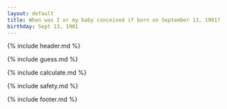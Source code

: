 ```yaml
---
layout: default
title: When was I or my baby conceived if born on September 13, 1901?
birthday: Sept 13, 1901
---
```


{% include header.md %}

{% include guess.md %}

{% include calculate.md %}

{% include safety.md %}

{% include footer.md %}



